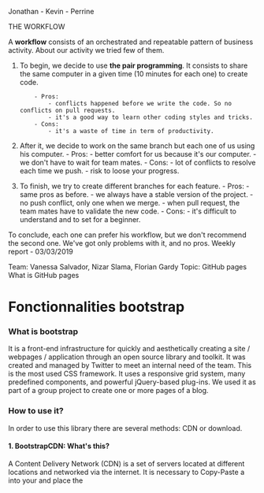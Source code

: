 ﻿Jonathan - Kevin - Perrine

THE WORKFLOW

A **workflow** consists of an orchestrated and repeatable pattern of business activity.
About our activity we tried few of them.

1.  To begin, we decide to use **the pair programming**. It consists to share the same computer in a given time (10 minutes for each one) to create code.

        	- Pros:
        		- conflicts happened before we write the code. So no conflicts on pull requests.
        		- it's a good way to learn other coding styles and tricks.
        	- Cons:
        		- it's a waste of time in term of productivity.

2.  After it, we decide to work on the same branch but each one of us using his computer. - Pros: - better comfort for us because it's our computer. - we don't have to wait for team mates. - Cons: - lot of conflicts to resolve each time we push. - risk to loose your progress.

3.  To finish, we try to create different branches for each feature. - Pros: - same pros as before. - we always have a stable version of the project. - no push conflict, only one when we merge. - when pull request, the team mates have to validate the new code. - Cons: - it's difficult to understand and to set for a beginner.

To conclude, each one can prefer his workflow, but we don't recommend the second one.
We've got only problems with it, and no pros.
Weekly report - 03/03/2019

Team: Vanessa Salvador, Nizar Slama, Florian Gardy
Topic: GitHub pages
What is GitHub pages

# Fonctionnalities bootstrap

### What is bootstrap

It is a front-end infrastructure for quickly and aesthetically creating a site / webpages / application through an open source library and toolkit.
It was created and managed by Twitter to meet an internal need of the team. This is the most used CSS framework.
It uses a responsive grid system, many predefined components, and powerful jQuery-based plug-ins.
We used it as part of a group project to create one or more pages of a blog.

### How to use it?

In order to use this library there are several methods: CDN or download.

#### 1. BootstrapCDN: What's this?

A Content Delivery Network (CDN) is a set of servers located at different locations and networked via the internet.
It is necessary to Copy-Paste a <link> into your <head> and place
the <script> near the end of your pages, just before the </ body> closing tag.

#### 2. Other methods:

Bootstrap components can be downloaded directly to their site.

### How it works?

Bootstrap uses a responsive 12 column grid layout and has design templates for:

-   Buttons
-   Images
-   Tables
-   Forms
-   Navigation

### Pros and Cons:

#### Pros:

-   Quick site layout ;
-   Very flexible, possibility of modifying the code directly in the HTML ;
-   Render quickly very aesthetic;

#### Cons:

-   Sites necessarily identical at the level of the structure, due to the Bootstrap standard;
-   The copy-pasted;
-   Some tools are difficult to modify at our choice.

GitHub Pages is a service, provided by GitHub, designed to host your personal, organization, or project pages directly from a GitHub repository.
How to publish on GitHub Pages ?

If you want to publish a website as a standard user or an organization, simply create a new repository on GitHub named username.github.io, where username is your username (or organization name) on GitHub.
All the modifications done on the master branch are automatically published on internet.

If you want to publish a project site:

    create any repository
    create/add a file “index.html”
    modify the settings of the repository: Settings > GitHub Pages > Select the source branch (master)
    Your site will be publish after your next commit on the master branch.

How can I reach my website ?

To reach your web site, open any web browser and open the url pattern below:
User or organization : https://username.github.io
Project : http://username.github.io/repository

> Written with [StackEdit](https://stackedit.io/).
